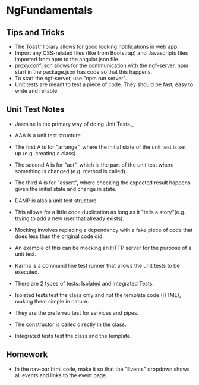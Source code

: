 # NgFundamentals

## Tips and Tricks
* The Toastr library allows for good looking notifications in web app.
* Import any CSS-related files (like from Bootstrap) and Javascripts files imported from npm to the angular.json file.
* proxy.conf.json allows for the communication with the ngf-server. npm start in the package.json has code so that this happens.
* To start the ngf-server, use "npm run server".
* Unit tests are meant to test a piece of code. They should be fast, easy to write and reliable.

## Unit Test Notes
* Jasmine is the primary way of doing Unit Tests._

* AAA is a unit test structure.
* The first A is for "arrange", where the initial state of the unit test is set up (e.g. creating a class).
* The second A is for "act", which is the part of the unit test where something is changed (e.g. method is called).
* The third A is for "assert", where checking the expected result happens given the initial state and change in state.

* DAMP is also a unit test structure
* This allows for a little code duplication as long as it "tells a story"(e.g. trying to add a new user that already exists).

* Mocking involves replacing a dependency with a fake piece of code that does less than the original code did.
* An example of this can be mocking an HTTP server for the purpose of a unit test.

* Karma is a command line test runner that allows the unit tests to be executed.

* There are 2 types of tests: Isolated and Integrated Tests.

* Isolated tests test the class only and not the template code (HTML), making them simple in nature.
* They are the preferred test for services and pipes.
* The constructor is called directly in the class.

* Integrated tests test the class and the template.

## Homework
* In the nav-bar html code, make it so that the "Events" dropdown shows all events and links to the event page.
